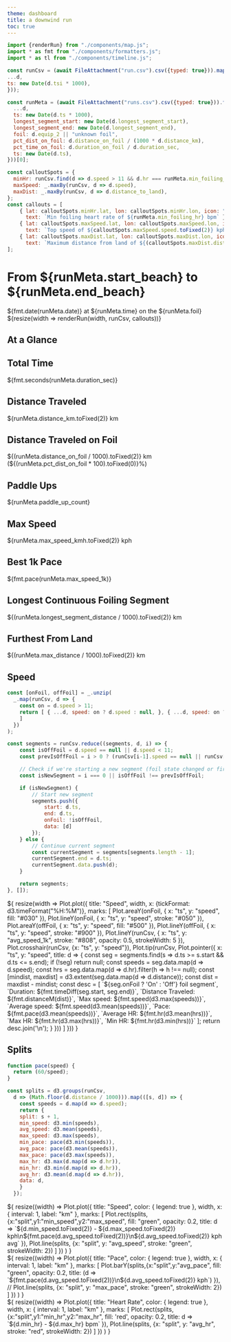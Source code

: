 ```yaml
---
theme: dashboard
title: a downwind run
toc: true
---
```


```js
import {renderRun} from "./components/map.js";
import * as fmt from "./components/formatters.js";
import * as tl from "./components/timeline.js";

const runCsv = (await FileAttachment("run.csv").csv({typed: true})).map(d => ({
...d,
ts: new Date(d.tsi * 1000),
}));

const runMeta = (await FileAttachment("runs.csv").csv({typed: true})).filter(d => d.id === runCsv[0].dwid).map(d => ({
  ...d,
  ts: new Date(d.ts * 1000),
  longest_segment_start: new Date(d.longest_segment_start),
  longest_segment_end: new Date(d.longest_segment_end),
  foil: d.equip_2 || "unknown foil",
  pct_dist_on_foil: d.distance_on_foil / (1000 * d.distance_km),
  pct_time_on_foil: d.duration_on_foil / d.duration_sec,
  ts: new Date(d.ts),
}))[0];

const calloutSpots = {
  minHr: runCsv.find(d => d.speed > 11 && d.hr === runMeta.min_foiling_hr),
  maxSpeed: _.maxBy(runCsv, d => d.speed),
  maxDist: _.maxBy(runCsv, d => d.distance_to_land),
};
const callouts = [
    { lat: calloutSpots.minHr.lat, lon: calloutSpots.minHr.lon, icon: "🫀",
      text: `Min foiling heart rate of ${runMeta.min_foiling_hr} bpm` },
    { lat: calloutSpots.maxSpeed.lat, lon: calloutSpots.maxSpeed.lon, icon: "🚀",
      text: `Top speed of ${calloutSpots.maxSpeed.speed.toFixed(2)} kph` },
    { lat: calloutSpots.maxDist.lat, lon: calloutSpots.maxDist.lon, icon: "🗺️",
      text: `Maximum distance from land of ${(calloutSpots.maxDist.distance_to_land/1000).toFixed(2)} km` },
];
```

# From ${runMeta.start_beach} to ${runMeta.end_beach}

<div>
    ${fmt.date(runMeta.date)} at ${runMeta.time}
    on the ${runMeta.foil}
</div>

<div class="card">${resize(width => renderRun(width, runCsv, callouts))}</div>

## At a Glance

<div class="grid grid-cols-4">
  <div class="card">
    <h2>Total Time</h2>
    <span class="big">${fmt.seconds(runMeta.duration_sec)}</span>
  </div>
  <div class="card">
    <h2>Distance Traveled</h2>
    <span class="big">${runMeta.distance_km.toFixed(2)} km</span>
  </div>
  <div class="card">
    <h2>Distance Traveled on Foil</h2>
    <span class="big">${(runMeta.distance_on_foil / 1000).toFixed(2)} km
        (${(runMeta.pct_dist_on_foil * 100).toFixed(0)}%)</span>
  </div>
  <div class="card">
    <h2>Paddle Ups</h2>
    <span class="big">${runMeta.paddle_up_count}</span>
  </div>

  <div class="card">
    <h2>Max Speed</h2>
    <span class="big">${runMeta.max_speed_kmh.toFixed(2)} kph</span>
  </div>
  <div class="card">
    <h2>Best 1k Pace</h2>
    <span class="big">${fmt.pace(runMeta.max_speed_1k)}</span>
  </div>
  <div class="card">
    <h2>Longest Continuous Foiling Segment</h2>
    <span class="big">${(runMeta.longest_segment_distance / 1000).toFixed(2)} km</span>
  </div>
  <div class="card">
    <h2>Furthest From Land</h2>
    <span class="big">${(runMeta.max_distance / 1000).toFixed(2)} km</span>
  </div>
</div>

## Speed

```js
const [onFoil, offFoil] = _.unzip(
  _.map(runCsv, d => {
    const on = d.speed > 11;
    return [ { ...d, speed: on ? d.speed : null, }, { ...d, speed: on ? null : d.speed }
    ]
  })
);

const segments = runCsv.reduce((segments, d, i) => {
    const isOffFoil = d.speed == null || d.speed < 11;
    const prevIsOffFoil = i > 0 ? (runCsv[i-1].speed == null || runCsv[i-1].speed < 11) : null;

    // Check if we're starting a new segment (foil state changed or first reading)
    const isNewSegment = i === 0 || isOffFoil !== prevIsOffFoil;

    if (isNewSegment) {
        // Start new segment
        segments.push({
            start: d.ts,
            end: d.ts,
            onFoil: !isOffFoil,
            data: [d]
        });
    } else {
        // Continue current segment
        const currentSegment = segments[segments.length - 1];
        currentSegment.end = d.ts;
        currentSegment.data.push(d);
    }

    return segments;
}, []);
```

<div class="card">${
    resize(width => Plot.plot({
        title: "Speed",
        width, x: {tickFormat: d3.timeFormat("%H:%M")},
        marks: [
            Plot.areaY(onFoil, { x: "ts", y: "speed", fill: "#030" }),
            Plot.lineY(onFoil, { x: "ts", y: "speed", stroke: "#050" }),
            Plot.areaY(offFoil, { x: "ts", y: "speed", fill: "#500" }),
            Plot.lineY(offFoil, { x: "ts", y: "speed", stroke: "#900" }),
            Plot.lineY(runCsv, { x: "ts", y: "avg_speed_1k", stroke: "#808",
                                 opacity: 0.5, strokeWidth: 5 }),
            Plot.crosshair(runCsv, {x: "ts", y: "speed"}),
            Plot.tip(runCsv, Plot.pointer({
                x: "ts",
                y: "speed",
                title: d => {
                    const seg = segments.find(s => d.ts >= s.start && d.ts <= s.end);
                    if (!seg) return null;
                    const speeds = seg.data.map(d => d.speed);
                    const hrs = seg.data.map(d => d.hr).filter(h => h !== null);
                    const [mindist, maxdist] = d3.extent(seg.data.map(d => d.distance));
                    const dist = maxdist - mindist;
                    const desc = [
                        `${seg.onFoil ? 'On' : 'Off'} foil segment`,
                        `Duration: ${fmt.timeDiff(seg.start, seg.end)}`,
                        `Distance Traveled: ${fmt.distanceM(dist)}`,
                        `Max speed: ${fmt.speed(d3.max(speeds))}`,
                        `Average speed: ${fmt.speed(d3.mean(speeds))}`,
                        `Pace: ${fmt.pace(d3.mean(speeds))}`,
                        `Average HR: ${fmt.hr(d3.mean(hrs))}`,
                        `Max HR: ${fmt.hr(d3.max(hrs))}`,
                        `Min HR: ${fmt.hr(d3.min(hrs))}`
                    ];
                    return desc.join('\n');
                }
            }))
        ]
    }))
}</div>

## Splits

```js
function pace(speed) {
  return (60/speed);
}

const splits = d3.groups(runCsv,
  d => (Math.floor(d.distance / 1000))).map(([s, d]) => {
    const speeds = d.map(d => d.speed);
    return {
    split: s + 1,
    min_speed: d3.min(speeds),
    avg_speed: d3.mean(speeds),
    max_speed: d3.max(speeds),
    min_pace: pace(d3.min(speeds)),
    avg_pace: pace(d3.mean(speeds)),
    max_pace: pace(d3.max(speeds)),
    max_hr: d3.max(d.map(d => d.hr)),
    min_hr: d3.min(d.map(d => d.hr)),
    avg_hr: d3.mean(d.map(d => d.hr)),
    data: d,
    }
  });
```

<div class="card">${
  resize((width) => Plot.plot({
      title: "Speed",
      color: { legend: true },
      width, x: { interval: 1, label: "km" },
      marks: [
        Plot.rect(splits,{x:"split",y1:"min_speed",y2:"max_speed", fill: "green", opacity: 0.2,
          title: d => `${d.min_speed.toFixed(2)} - ${d.max_speed.toFixed(2)} kph\n${fmt.pace(d.avg_speed.toFixed(2))}\n${d.avg_speed.toFixed(2)} kph avg`
        }),
        Plot.line(splits, {x: "split", y: "avg_speed", stroke: "green", strokeWidth: 2})
      ]
    })
    )
}</div>

<div class="card">${
  resize((width) => Plot.plot({
      title: "Pace",
      color: { legend: true },
      width, x: { interval: 1, label: "km" },
      marks: [
        Plot.barY(splits,{x:"split",y:"avg_pace", fill: "green", opacity: 0.2,
          title: (d => `${fmt.pace(d.avg_speed.toFixed(2))}\n${d.avg_speed.toFixed(2)} kph`) }),
        // Plot.line(splits, {x: "split", y: "max_pace", stroke: "green", strokeWidth: 2})
      ]
    })
    )
}</div>

<div class="card">${
  resize((width) => Plot.plot({
      title: "Heart Rate",
      color: { legend: true },
      width, x: { interval: 1, label: "km" },
      marks: [
        Plot.rect(splits,{x:"split",y1:"min_hr",y2:"max_hr", fill: 'red', opacity: 0.2,
          title: d => `${d.min_hr} - ${d.max_hr} bpm`
        }),
        Plot.line(splits, {x: "split", y: "avg_hr", stroke: "red", strokeWidth: 2})
      ]
    })
    )
}</div>
